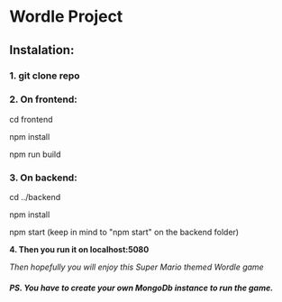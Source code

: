 # **Wordle Project**

## **Instalation:**

### 1. **git clone repo**

### **2. On frontend:**

cd frontend

npm install

npm run build

### **3. On backend:**

cd ../backend

npm install

npm start (keep in mind to "npm start" on the backend folder)

**4. Then you run it on localhost:5080**

*Then hopefully you will enjoy this Super Mario themed Wordle game*

#### *PS. You have to create your own MongoDb instance to run the game.*
